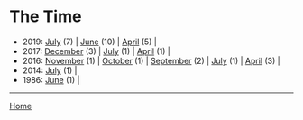 # The Time

  * 2019: 
      [July](./the-time-2019-07.md) (7) | 
      [June](./the-time-2019-06.md) (10) | 
      [April](./the-time-2019-04.md) (5) | 
  * 2017: 
      [December](./the-time-2017-12.md) (3) | 
      [July](./the-time-2017-07.md) (1) | 
      [April](./the-time-2017-04.md) (1) | 
  * 2016: 
      [November](./the-time-2016-11.md) (1) | 
      [October](./the-time-2016-10.md) (1) | 
      [September](./the-time-2016-09.md) (2) | 
      [July](./the-time-2016-07.md) (1) | 
      [April](./the-time-2016-04.md) (3) | 
  * 2014: 
      [July](./the-time-2014-07.md) (1) | 
  * 1986: 
      [June](./the-time-1986-06.md) (1) | 

----

[Home](../)
